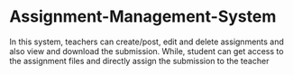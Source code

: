 # Assignment-Management-System
In this system, teachers can create/post, edit and delete assignments and also view and download the submission. While, student can get access to the assignment files and directly assign the submission to the teacher
